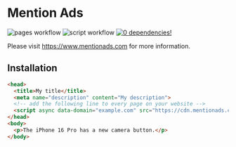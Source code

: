 # Mention Ads

![pages workflow](https://github.com/mentionads/frontend/actions/workflows/pages.yml/badge.svg)
![script workflow](https://github.com/mentionads/frontend/actions/workflows/script.yml/badge.svg)
[![0 dependencies!](https://0dependencies.dev/0dependencies.svg)](https://github.com/mentionads/frontend/blob/main/packages/script/package.json)

Please visit <https://www.mentionads.com> for more information.

## Installation

```html
<head>
  <title>My title</title>
  <meta name="description" content="My description">
  <!-- add the following line to every page on your website -->
  <script async data-domain="example.com" src="https://cdn.mentionads.com/v1/script.min.js"></script>
</head>
<body>
  <p>The iPhone 16 Pro has a new camera button.</p>
</body>
```